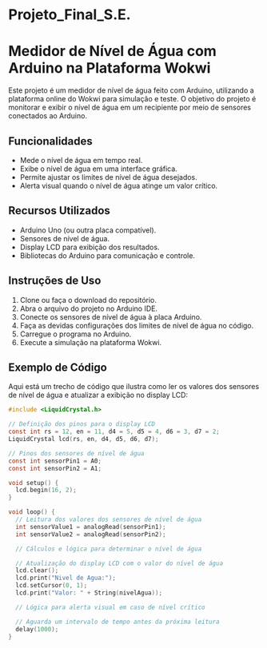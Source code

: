<h1 text-align ="center"> Projeto_Final_S.E.</h1>

# Medidor de Nível de Água com Arduino na Plataforma Wokwi

Este projeto é um medidor de nível de água feito com Arduino, utilizando a plataforma online do Wokwi para simulação e teste. O objetivo do projeto é monitorar e exibir o nível de água em um recipiente por meio de sensores conectados ao Arduino.

## Funcionalidades

- Mede o nível de água em tempo real.
- Exibe o nível de água em uma interface gráfica.
- Permite ajustar os limites de nível de água desejados.
- Alerta visual quando o nível de água atinge um valor crítico.

## Recursos Utilizados

- Arduino Uno (ou outra placa compatível).
- Sensores de nível de água.
- Display LCD para exibição dos resultados.
- Bibliotecas do Arduino para comunicação e controle.

## Instruções de Uso

1. Clone ou faça o download do repositório.
2. Abra o arquivo do projeto no Arduino IDE.
3. Conecte os sensores de nível de água à placa Arduino.
4. Faça as devidas configurações dos limites de nível de água no código.
5. Carregue o programa no Arduino.
6. Execute a simulação na plataforma Wokwi.

## Exemplo de Código

Aqui está um trecho de código que ilustra como ler os valores dos sensores de nível de água e atualizar a exibição no display LCD:

```C
#include <LiquidCrystal.h>

// Definição dos pinos para o display LCD
const int rs = 12, en = 11, d4 = 5, d5 = 4, d6 = 3, d7 = 2;
LiquidCrystal lcd(rs, en, d4, d5, d6, d7);

// Pinos dos sensores de nível de água
const int sensorPin1 = A0;
const int sensorPin2 = A1;

void setup() {
  lcd.begin(16, 2);
}

void loop() {
  // Leitura dos valores dos sensores de nível de água
  int sensorValue1 = analogRead(sensorPin1);
  int sensorValue2 = analogRead(sensorPin2);

  // Cálculos e lógica para determinar o nível de água

  // Atualização do display LCD com o valor do nível de água
  lcd.clear();
  lcd.print("Nivel de Agua:");
  lcd.setCursor(0, 1);
  lcd.print("Valor: " + String(nivelAgua));

  // Lógica para alerta visual em caso de nível crítico

  // Aguarda um intervalo de tempo antes da próxima leitura
  delay(1000);
}
```

